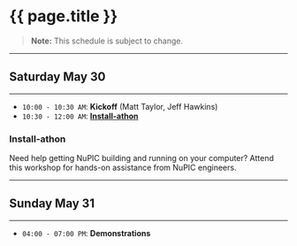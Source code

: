 
{{ page.title }}
================

> **Note:** This schedule is subject to change.

* * *

## Saturday May 30

* * *

- `10:00 - 10:30 AM`: **Kickoff** (Matt Taylor, Jeff Hawkins)
- `10:30 - 12:00 AM`: **[Install-athon](#installathon)**

### Install-athon

Need help getting NuPIC building and running on your computer? Attend this workshop for hands-on assistance from NuPIC engineers.


* * *

## Sunday May 31

* * *

- `04:00 - 07:00 PM`: **Demonstrations**

